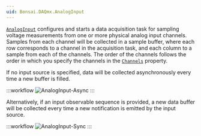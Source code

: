 ```yaml
---
uid: Bonsai.DAQmx.AnalogInput
---
```


[`AnalogInput`](xref:Bonsai.DAQmx.AnalogInput) configures and starts a data acquisition task for sampling voltage measurements from one or more physical analog input channels. Samples from each channel will be collected in a sample buffer, where each row corresponds to a channel in the acquisition task, and each column to a sample from each of the channels. The order of the channels follows the order in which you specify the channels in the [`Channels`](xref:Bonsai.DAQmx.AnalogInput.Channels) property.

If no input source is specified, data will be collected asynchronously every time a new buffer is filled.

:::workflow
![AnalogInput-Async](../workflows/AnalogInput-Async.bonsai)
:::

Alternatively, if an input observable sequence is provided, a new data buffer will be collected every time a new notification is emitted by the input source.

:::workflow
![AnalogInput-Sync](../workflows/AnalogInput-Sync.bonsai)
:::
